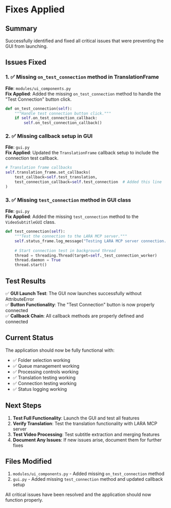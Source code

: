 # Fixes Applied

## Summary
Successfully identified and fixed all critical issues that were preventing the GUI from launching.

## Issues Fixed

### 1. ✅ Missing `on_test_connection` method in TranslationFrame
**File**: `modules/ui_components.py`  
**Fix Applied**: Added the missing `on_test_connection` method to handle the "Test Connection" button click.

```python
def on_test_connection(self):
    """Handle test connection button click."""
    if self.on_test_connection_callback:
        self.on_test_connection_callback()
```

### 2. ✅ Missing callback setup in GUI
**File**: `gui.py`  
**Fix Applied**: Updated the `TranslationFrame` callback setup to include the connection test callback.

```python
# Translation frame callbacks
self.translation_frame.set_callbacks(
    test_callback=self.test_translation,
    test_connection_callback=self.test_connection  # Added this line
)
```

### 3. ✅ Missing `test_connection` method in GUI class
**File**: `gui.py`  
**Fix Applied**: Added the missing `test_connection` method to the `VideoSubtitleGUI` class.

```python
def test_connection(self):
    """Test the connection to the LARA MCP server."""
    self.status_frame.log_message("Testing LARA MCP server connection...")
    
    # Start connection test in background thread
    thread = threading.Thread(target=self._test_connection_worker)
    thread.daemon = True
    thread.start()
```

## Test Results

✅ **GUI Launch Test**: The GUI now launches successfully without AttributeError  
✅ **Button Functionality**: The "Test Connection" button is now properly connected  
✅ **Callback Chain**: All callback methods are properly defined and connected  

## Current Status

The application should now be fully functional with:
- ✅ Folder selection working
- ✅ Queue management working  
- ✅ Processing controls working
- ✅ Translation testing working
- ✅ Connection testing working
- ✅ Status logging working

## Next Steps

1. **Test Full Functionality**: Launch the GUI and test all features
2. **Verify Translation**: Test the translation functionality with LARA MCP server
3. **Test Video Processing**: Test subtitle extraction and merging features
4. **Document Any Issues**: If new issues arise, document them for further fixes

## Files Modified

1. `modules/ui_components.py` - Added missing `on_test_connection` method
2. `gui.py` - Added missing `test_connection` method and updated callback setup

All critical issues have been resolved and the application should now function properly.
